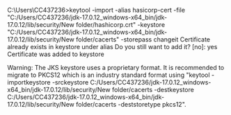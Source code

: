 C:\Users\CC437236>keytool -import -alias hasicorp-cert -file "C:/Users/CC437236/jdk-17.0.12_windows-x64_bin/jdk-17.0.12/lib/security/New folder/hashicorp.crt" -keystore "C:/Users/CC437236/jdk-17.0.12_windows-x64_bin/jdk-17.0.12/lib/security/New folder/cacerts" -storepass changeit
Certificate already exists in keystore under alias <vault-cert>
Do you still want to add it? [no]:  yes
Certificate was added to keystore

Warning:
The JKS keystore uses a proprietary format. It is recommended to migrate to PKCS12 which is an industry standard format using "keytool -importkeystore -srckeystore C:/Users/CC437236/jdk-17.0.12_windows-x64_bin/jdk-17.0.12/lib/security/New folder/cacerts -destkeystore C:/Users/CC437236/jdk-17.0.12_windows-x64_bin/jdk-17.0.12/lib/security/New folder/cacerts -deststoretype pkcs12".

